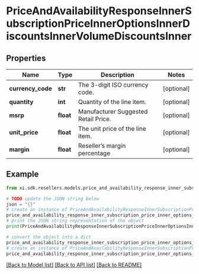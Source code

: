 # PriceAndAvailabilityResponseInnerSubscriptionPriceInnerOptionsInnerDiscountsInnerVolumeDiscountsInner


## Properties

Name | Type | Description | Notes
------------ | ------------- | ------------- | -------------
**currency_code** | **str** | The 3-digit ISO currency code. | [optional] 
**quantity** | **int** | Quantity of the line item. | [optional] 
**msrp** | **float** | Manufacturer Suggested Retail Price. | [optional] 
**unit_price** | **float** | The unit price of the line item. | [optional] 
**margin** | **float** | Reseller’s margin percentage | [optional] 

## Example

```python
from xi.sdk.resellers.models.price_and_availability_response_inner_subscription_price_inner_options_inner_discounts_inner_volume_discounts_inner import PriceAndAvailabilityResponseInnerSubscriptionPriceInnerOptionsInnerDiscountsInnerVolumeDiscountsInner

# TODO update the JSON string below
json = "{}"
# create an instance of PriceAndAvailabilityResponseInnerSubscriptionPriceInnerOptionsInnerDiscountsInnerVolumeDiscountsInner from a JSON string
price_and_availability_response_inner_subscription_price_inner_options_inner_discounts_inner_volume_discounts_inner_instance = PriceAndAvailabilityResponseInnerSubscriptionPriceInnerOptionsInnerDiscountsInnerVolumeDiscountsInner.from_json(json)
# print the JSON string representation of the object
print(PriceAndAvailabilityResponseInnerSubscriptionPriceInnerOptionsInnerDiscountsInnerVolumeDiscountsInner.to_json())

# convert the object into a dict
price_and_availability_response_inner_subscription_price_inner_options_inner_discounts_inner_volume_discounts_inner_dict = price_and_availability_response_inner_subscription_price_inner_options_inner_discounts_inner_volume_discounts_inner_instance.to_dict()
# create an instance of PriceAndAvailabilityResponseInnerSubscriptionPriceInnerOptionsInnerDiscountsInnerVolumeDiscountsInner from a dict
price_and_availability_response_inner_subscription_price_inner_options_inner_discounts_inner_volume_discounts_inner_from_dict = PriceAndAvailabilityResponseInnerSubscriptionPriceInnerOptionsInnerDiscountsInnerVolumeDiscountsInner.from_dict(price_and_availability_response_inner_subscription_price_inner_options_inner_discounts_inner_volume_discounts_inner_dict)
```
[[Back to Model list]](../README.md#documentation-for-models) [[Back to API list]](../README.md#documentation-for-api-endpoints) [[Back to README]](../README.md)


